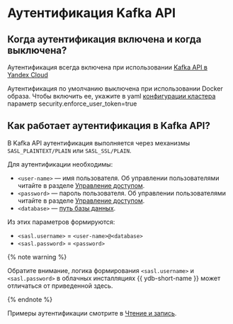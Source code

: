 # Аутентификация Kafka API

## Когда аутентификация включена и когда выключена?

Аутентификация всегда включена при использовании [Kafka API в Yandex Cloud](https://yandex.cloud/ru/docs/data-streams/kafkaapi/auth)

Аутентификация по умолчанию выключена при использовании Docker образа.
Чтобы включить ее, укажите в yaml [конфигурации кластера](https://ydb.tech/docs/ru/reference/configuration/) параметр security.enforce_user_token=true

## Как работает аутентификация в Kafka API?

В Kafka API аутентификация выполняется через механизмы `SASL_PLAINTEXT/PLAIN` или `SASL_SSL/PLAIN`.

Для аутентификации необходимы:

* `<user-name>` — имя пользователя. Об управлении пользователями читайте в разделе [Управление доступом](../../security/access-management.md).
* `<password>` — пароль пользователя. Об управлении пользователями читайте в разделе [Управление доступом](../../security/access-management.md).
* `<database>` — [путь базы данных](../../concepts/connect#database).

Из этих параметров формируются:

* `<sasl.username>` = `<user-name>@<database>`
* `<sasl.password>` = `<password>`

{% note warning %}

Обратите внимание, логика формирования `<sasl.username>` и `<sasl.password>` в облачных инсталляциях {{ ydb-short-name }} может отличаться от приведенной здесь.

{% endnote %}

Примеры аутентификации смотрите в [Чтение и запись](./read-write.md).